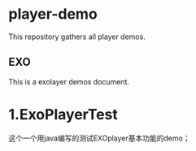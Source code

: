# player-demo
This repository gathers all player demos.

## EXO ##
This is a exolayer demos document.

# 1.ExoPlayerTest #
这个一个用java编写的测试EXOplayer基本功能的demo；